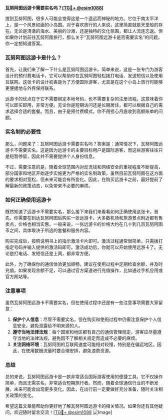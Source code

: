 **瓦努阿图远游卡需要实名吗？[[TG💪+ @esim1088](https://t.me/s/esim1088)]**

提到瓦努阿图，很多人可能会觉得这是一个遥远而神秘的地方。它位于南太平洋上，是一个风景如画的小岛国。对于喜欢旅行的人来说，这里简直就是天堂般的存在。无论是清澈的海水、美丽的沙滩，还是独特的文化氛围，都让人流连忘返。但如果你计划前往瓦努阿图旅行，那么关于“瓦努阿图远游卡是否需要实名”的问题，你一定想知道答案。

### 瓦努阿图远游卡是什么？

首先，让我们来了解一下什么是瓦努阿图远游卡。简单来说，这是一张专门为游客设计的预付费电话卡，它可以帮助你在瓦努阿图轻松拨打电话、发送短信以及使用互联网。这张卡的设计初衷是为了方便国际游客，尤其是在这个小岛上旅行时能够更便捷地与外界保持联系。

远游卡的优点在于它不需要绑定本地号码，也不需要复杂的注册流程。这意味着你可以即买即用，非常方便。无论你是短期访问还是长期居住，都可以根据自己的需求选择合适的套餐。而且，由于是预付费模式，你不用担心月底收到高额账单的问题。

### 实名制的必要性

那么，问题来了：瓦努阿图远游卡需要实名吗？答案是：通常情况下，瓦努阿图远游卡不需要实名。这是因为远游卡的主要目标用户是国际游客，而这些游客往往只是短暂停留，因此并不需要提供个人身份信息。

不过，需要注意的是，随着全球范围内对反洗钱和网络安全的重视程度不断提高，部分国家和地区开始逐步实施更为严格的实名制政策。虽然目前瓦努阿图在这方面的要求相对宽松，但未来可能会有所变化。因此，在购买远游卡之前，最好提前了解最新的政策动态，以免带来不必要的麻烦。

### 如何正确使用远游卡

既然知道了远游卡不需要实名，那么接下来我们来看看如何正确使用这张卡。首先，你需要在到达瓦努阿图后购买一张远游卡。大多数机场和旅游景点附近都有售卖点，价格也相当实惠。一般来说，一张远游卡的价格大约在几十到几百瓦努阿图币之间，具体取决于所选的套餐和服务内容。

购买完成后，按照说明书上的指示激活卡片即可。激活过程通常很简单，只需拨打指定号码并输入提供的激活码即可。激活成功后，你就可以开始使用远游卡了。无论是打电话、发短信还是上网，都非常方便。

此外，为了确保你的通信体验更加顺畅，建议在使用过程中定期检查余额，并及时充值。如果发现余额不足，可以通过官方渠道进行充值操作，比如通过手机应用或官方网站等。

### 注意事项

虽然瓦努阿图远游卡不需要实名，但在使用过程中还是有一些注意事项需要大家留意：

1. **保护个人信息**：尽管不需要实名，但在购买和使用过程中仍需注意保护个人信息安全，避免泄露给不明来源的人。
2. **遵守当地法律法规**：每个国家和地区都有自己的通信管理规定，游客应尽量遵守当地的法律法规，避免因不了解相关规定而造成不必要的麻烦。
3. **关注网络环境**：瓦努阿图的互联网速度可能相对较慢，特别是在偏远地区。因此，在使用数据流量时要合理安排，避免浪费资源。

### 总结

总的来说，瓦努阿图远游卡是一款非常适合国际游客使用的便捷工具。它不仅操作简单，而且无需实名，非常适合短期旅行者。然而，随着全球通信行业的不断发展，未来可能会出现更多变化。因此，在出行前一定要做好充分准备，随时关注相关政策的变化。

希望这篇文章能帮助你更好地了解瓦努阿图远游卡的相关情况。如果你还有其他疑问，欢迎随时留言交流！[[TG💪+ @esim1088](https://t.me/s/esim1088) ![Image](https://i.postimg.cc/4NQfJmqS/Snipaste-2025-05-13-00-14-12.png)]